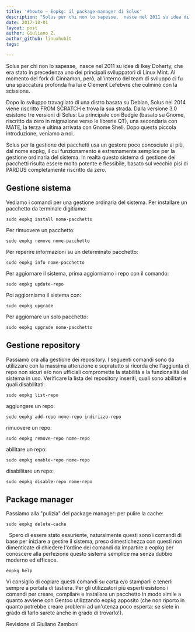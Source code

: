 ```yaml
---
title: '#howto – Eopkg: il package-manager di Solus'
description: "Solus per chi non lo sapesse,  nasce nel 2011 su idea di Ikey Doherty, che era stato in precedenza uno dei.."
date: 2017-10-01
layout: post
author: Giuliano Z.
author_github: linuxhubit
tags:

---
```

Solus per chi non lo sapesse,  nasce nel 2011 su idea di Ikey Doherty, che era stato in precedenza uno dei principali sviluppatori di Linux Mint. Al momento del fork di Cinnamon, però, all'interno del team di sviluppo ci fu una spaccatura profonda fra lui e Clement Lefebvre che culminò con la scissione.

Dopo lo sviluppo travagliato di una distro basata su Debian, Solus nel 2014 viene riscritto FROM SCRATCH e trova la sua strada. Dalla versione 3.0 esistono tre versioni di Solus: La principale con Budgie (basato su Gnome, riscritto da zero in migrazione verso le librerie QT), una secondaria con MATE, la terza e ultima arrivata con Gnome Shell. Dopo questa piccola introduzione, veniamo a noi.

Solus per la gestione dei pacchetti usa un gestore poco conosciuto ai più, dal nome eopkg, il cui funzionamento è estremamente semplice per la gestione ordinaria del sistema. In realtà questo sistema di gestione dei pacchetti risulta essere molto potente e flessibile, basato sul vecchio pisi di PARDUS completamente riscritto da zero.

## Gestione sistema

Vediamo i comandi per una gestione ordinaria del sistema. Per installare un pacchetto da terminale digitiamo:

    sudo eopkg install nome-pacchetto

Per rimuovere un pacchetto:

    sudo eopkg remove nome-pacchetto

Per reperire informazioni su un determinato pacchetto:

    sudo eopkg info nome-pacchetto

Per aggiornare il sistema, prima aggiorniamo i repo con il comando:

    sudo eopkg update-repo

Poi aggiorniamo il sistema con:

    sudo eopkg upgrade

Per aggiornare un solo pacchetto:

    sudo eopkg upgrade nome-pacchetto

## Gestione repository

Passiamo ora alla gestione dei repository. I seguenti comandi sono da utilizzare con la massima attenzione e sopratutto si ricorda che l'aggiunta di repo non sicuri e/o non ufficiali compromette la stabilità e la funzionalità del sistema in uso. Verificare la lista dei repository inseriti, quali sono abilitati e quali disabilitati:

    sudo eopkg list-repo

aggiungere un repo:

    sudo eopkg add-repo nome-repo indirizzo-repo

rimuovere un repo:

    sudo eopkg remove-repo nome-repo

abilitare un repo:

    sudo eopkg enable-repo nome-repo

disabilitare un repo:

    sudo eopkg disable-repo nome-repo

## Package manager

Passiamo alla "pulizia" del package manager: per pulire la cache:

    sudo eopkg delete-cache

  Spero di essere stato esauriente, naturalmente questi sono i comandi di base per iniziare a gestire il sistema, preso dimestichezza con questi non dimenticate di chiedere l'ordine dei comandi da impartire a eopkg per conoscere alla perfezione questo sistema semplice ma senza dubbio moderno ed efficace.

    eopkg help

Vi consiglio di copiare questi comandi su carta e/o stamparli e tenerli sempre a portata di tastiera. Per gli utilizzatori più esperti esistono i comandi per creare, compilare e installare un pacchetto in modo simile a quanto avviene con Gentoo utilizzando eopkg apposito (che non riporto in quanto potrebbe creare problemi ad un'utenza poco esperta: se siete in grado di farlo sarete anche in grado di trovarlo!).  

Revisione di Giuliano Zamboni